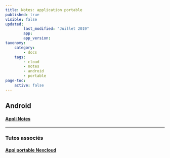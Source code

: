 ```yaml
---
title: Notes: application portable
published: true
visible: false
updated:
        last_modified: "Juillet 2019"
        app:
        app_version:
taxonomy:
    category:
        - docs
    tags:
        - cloud
        - notes
        - android
        - portable
page-toc:
    active: false
---
```


## Android
#### [Appli Notes](android)

----
### Tutos associés
#### [Appi portable Nexcloud](/tutorials/cloud/clients/mobile/android/nextcloud-app)
